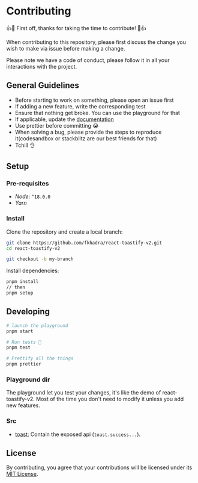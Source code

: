 # Contributing

:+1::tada: First off, thanks for taking the time to contribute! :tada::+1:

When contributing to this repository, please first discuss the change you wish to make via issue before making a change.

Please note we have a code of conduct, please follow it in all your interactions with the project.

## General Guidelines

- Before starting to work on something, please open an issue first
- If adding a new feature, write the corresponding test
- Ensure that nothing get broke. You can use the playground for that
- If applicable, update the [documentation](https://github.com/fkhadra/react-toastify-v2-doc)
- Use prettier before committing 😭
- When solving a bug, please provide the steps to reproduce it(codesandbox or stackblitz are our best friends for that)
- Tchill 👌

## Setup

### Pre-requisites

- _Node:_ `^18.0.0`
- _Yarn_

### Install

Clone the repository and create a local branch:

```sh
git clone https://github.com/fkhadra/react-toastify-v2.git
cd react-toastify-v2

git checkout -b my-branch
```

Install dependencies:

```sh
pnpm install
// then
pnpm setup
```

## Developing

```sh
# launch the playground
pnpm start

# Run tests 💩
pnpm test

# Prettify all the things
pnpm prettier
```

### Playground dir

The playground let you test your changes, it's like the demo of react-toastify-v2. Most of the time you don't need to modify it unless you add new features.

### Src

- [toast:](https://github.com/fkhadra/react-toastify-v2/blob/main/src/core/toast.ts) Contain the exposed api (`toast.success...`).

## License

By contributing, you agree that your contributions will be licensed under its [MIT License](https://github.com/fkhadra/react-toastify-v2/blob/main/LICENSE).
